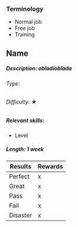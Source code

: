 ### Terminology
* Normal job
* Free job
* Training

## Name
##### Description: obladioblada
###### Type: 
###### Difficulty: ★
##### Relevant skills:
* Level

##### Length: 1 week

Results | Rewards
------------ | -------------
Perfect | x
Great | x
Pass | x
Fail | x
Disaster | x

